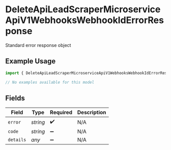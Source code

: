 # DeleteApiLeadScraperMicroserviceApiV1WebhooksWebhookIdErrorResponse

Standard error response object

## Example Usage

```typescript
import { DeleteApiLeadScraperMicroserviceApiV1WebhooksWebhookIdErrorResponse } from "oppulence-backend-sdk/models/errors";

// No examples available for this model
```

## Fields

| Field              | Type               | Required           | Description        |
| ------------------ | ------------------ | ------------------ | ------------------ |
| `error`            | *string*           | :heavy_check_mark: | N/A                |
| `code`             | *string*           | :heavy_minus_sign: | N/A                |
| `details`          | *any*              | :heavy_minus_sign: | N/A                |